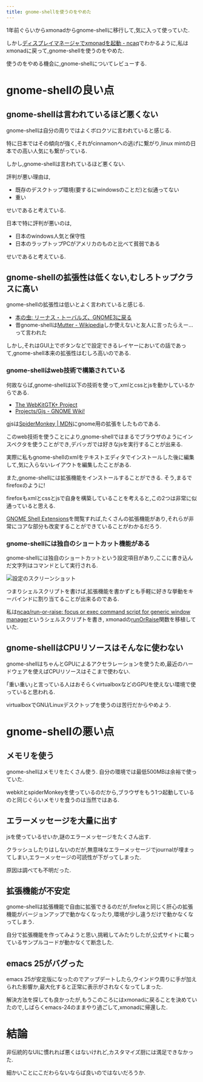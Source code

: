 ```yaml
---
title: gnome-shellを使うのをやめた
---
```


1年前ぐらいからxmonadからgnome-shellに移行して,気に入って使っていた.

しかし[ディスプレイマネージャでxmonadを起動 - ncaq](https://www.ncaq.net/2016/11/07/)でわかるように,私はxmonadに戻って,gnome-shellを使うのをやめた.

使うのをやめる機会に,gnome-shellについてレビューする.

# gnome-shellの良い点

## gnome-shellは言われているほど悪くない

gnome-shellは自分の周りではよくボロクソに言われていると感じる.

特に日本ではその傾向が強く,それがcinnamonへの逃げに繋がり,linux mintの日本での高い人気にも繋がっている.

しかし,gnome-shellは言われているほど悪くない.

評判が悪い理由は,

* 既存のデスクトップ環境(要するにwindowsのことだ)と似通ってない
* 重い

せいであると考えている.

日本で特に評判が悪いのは,

* 日本のwindows人気と保守性
* 日本のラップトップPCがアメリカのものと比べて貧弱である

せいであると考えている.

## gnome-shellの拡張性は低くない,むしろトップクラスに高い

gnome-shellの拡張性は低いとよく言われていると感じる.

* [本の虫: リーナス・トーバルズ、GNOME3に戻る](https://cpplover.blogspot.jp/2013/03/gnome3.html)
* 昔gnome-shellは[Mutter - Wikipedia](https://ja.wikipedia.org/wiki/Mutter)しか使えないと友人に言ったらえー…って言われた

しかし,それはGUI上でボタンなどで設定できるレイヤーにおいての話であって,gnome-shell本来の拡張性はむしろ高いのである.

### gnome-shellはweb技術で構築されている

何故ならば,gnome-shellは以下の技術を使って,xmlとcssとjsを動かしているからである.

* [The WebKitGTK+ Project](https://webkitgtk.org/)
* [Projects/Gjs - GNOME Wiki!](https://wiki.gnome.org/action/show/Projects/Gjs)

gjsは[SpiderMonkey | MDN](https://developer.mozilla.org/ja/docs/SpiderMonkey)にgnome用の拡張をしたものである.

このweb技術を使うことにより,gnome-shellではまるでブラウザのようにインスペクタを使うことができ,デバッガでは好きなjsを実行することが出来る.

実際に私もgnome-shellのxmlをテキストエディタでインストールした後に編集して,気に入らないレイアウトを編集したことがある.

また,gnome-shellには拡張機能をインストールすることができる.
そう,まるでfirefoxのように!

firefoxもxmlとcssとjsで自身を構築していることを考えると,この2つは非常に似通っていると思える.

[GNOME Shell Extensions](https://extensions.gnome.org/)を閲覧すれば,たくさんの拡張機能があり,それらが非常にコアな部分も改変することができていることがわかるだろう.

### gnome-shellには独自のショートカット機能がある

gnome-shellには独自のショートカットという設定項目があり,ここに書き込んだ文字列はコマンドとして実行される.

![設定のスクリーンショット](16-24-28.png)

つまりシェルスクリプトを書けば,拡張機能を書かずとも手軽に好きな挙動をキーバインドに割り当てることが出来るのである.

私は[ncaq/run-or-raise: focus or exec command script for generic window manager](https://github.com/ncaq/run-or-raise)というシェルスクリプトを書き,
xmonadの[runOrRaise](http://hackage.haskell.org/package/xmonad-contrib-0.12/docs/XMonad-Actions-WindowGo.html#v:runOrRaise)関数を移植していた.

## gnome-shellはCPUリソースはそんなに使わない

gnome-shellはちゃんとGPUによるアクセラレーションを使うため,最近のハードウェアを使えばCPUリソースはそこまで使わない.

｢重い重い｣と言っている人はおそらくvirtualboxなどのGPUを使えない環境で使っていると思われる.

virtualboxでGNU/Linuxデスクトップを使うのは苦行だからやめよう.

# gnome-shellの悪い点

## メモリを使う

gnome-shellはメモリをたくさん使う.
自分の環境では最低500MBは余裕で使っていた.

webkitとspiderMonkeyを使っているのだから,ブラウザをもう1つ起動しているのと同じぐらいメモリを食うのは当然ではある.

## エラーメッセージを大量に出す

jsを使っているせいか,謎のエラーメッセージをたくさん出す.

クラッシュしたりはしないのだが,無意味なエラーメッセージでjournalが埋まってしまい,エラーメッセージの可読性が下がってしまった.

原因は調べても不明だった.

## 拡張機能が不安定

gnome-shellは拡張機能で自由に拡張できるのだが,firefoxと同じく肝心の拡張機能がバージョンアップで動かなくなったり,環境が少し違うだけで動かなくなってしまう.

自分で拡張機能を作ってみようと思い,挑戦してみたりしたが,公式サイトに載っているサンプルコードが動かなくて断念した.

## emacs 25がバグった

emacs 25が安定版になったのでアップデートしたら,ウインドウ周りに手が加えられた影響か,最大化すると正常に表示がされなくなってしまった.

解決方法を探しても良かったが,もうこのころにはxmonadに戻ることを決めていたので,しばらくemacs-24のままやり過ごして,xmonadに帰還した.

# 結論

非伝統的なUIに慣れれば悪くはないけれど,カスタマイズ厨には満足できなかった.

細かいことにこだわらないならば良いのではないだろうか.
